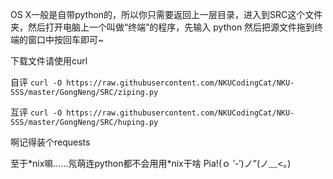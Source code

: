 OS X一般是自带python的，所以你只需要返回上一层目录，进入到SRC这个文件夹，然后打开电脑上一个叫做“终端”的程序，先输入 python 然后把源文件拖到终端的窗口中按回车即可~

下载文件请使用curl

自评 `curl -O https://raw.githubusercontent.com/NKUCodingCat/NKU-SSS/master/GongNeng/SRC/ziping.py`


互评 `curl -O https://raw.githubusercontent.com/NKUCodingCat/NKU-SSS/master/GongNeng/SRC/huping.py`

啊记得装个requests

至于\*nix嘛……氖萌连python都不会用用\*nix干啥 Pia!(ｏ ‵-′)ノ”(ノ﹏<。) 
